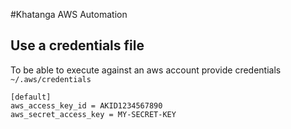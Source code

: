 #Khatanga AWS Automation

## Use a credentials file 

To be able to execute against an aws account provide credentials `~/.aws/credentials`

```
[default]
aws_access_key_id = AKID1234567890
aws_secret_access_key = MY-SECRET-KEY
```

